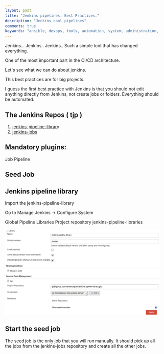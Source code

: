 ```yaml
---
layout: post
title: "Jenkins pipelines: Best Practices."
description: "Jenkins cool pipelines"
comments: true
keywords: "ansible, devops, tools, automation, system, administration, cloud, aws"
---
```


Jenkins... Jenkins.. Jenkins..
Such a simple tool that has changed everything.

One of the most important part in the CI/CD architecture.

Let's see what we can do about jenkins.

This best practices are for big projects.

I guess the first best practice with Jenkins is that you should not edit anything directly from Jenkins, not create jobs or folders.
Everything should be automated. 

## The Jenkins Repos ( tjp )
1. <a href="https://github.com/raresociopath/jenkins-pipeline-library.git">jenkins-pipeline-library</a>
2. <a href="https://github.com/raresociopath/jenkins-jobs.git">jenkins-jobs</a>


## Mandatory plugins:

Job Pipeline


## Seed Job



## Jenkins pipeline library
Import the jenkins-pipeline-library

Go to Manage Jenkins -> Configure System

Global Pipeline Libraries
Project repository jenkins-pipeline-libraries


![Jenkins](/pics/jenkins1.png)

## Start the seed job


The seed job is the only job that you will run manually.
It should pick up all the jobs from the jenkins-jobs repository and create all the other jobs.



